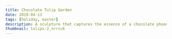 ```yaml
---
title: Chocolate Tulip Garden
date: 2019-04-13
tags: [holiday, easter]
description: A sculpture that captures the essence of a chocolate phoenix.
thumbnail: tulips-2_nrrcuk
---
```

